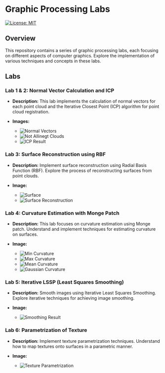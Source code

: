 # Graphic Processing Labs

[![License: MIT](https://img.shields.io/badge/License-MIT-yellow.svg)](https://opensource.org/licenses/MIT)

## Overview

This repository contains a series of graphic processing labs, each focusing on different aspects of computer graphics. Explore the implementation of various techniques and concepts in these labs.

## Labs

### Lab 1 & 2: Normal Vector Calculation and ICP

- **Description:** This lab implements the calculation of normal vectors for each point cloud and the Iterative Closest Point (ICP) algorithm for point cloud registration.

- **Images:**
  - ![Normal Vectors](./Lab1-2/images/normal.png)
  - ![Not Allinegt Clouds](./Lab1-2/images/begin_not_alligned.png)
  - ![ICP Result](./Lab1-2/images/ICP.png)

### Lab 3: Surface Reconstruction using RBF

- **Description:** Implement surface reconstruction using Radial Basis Function (RBF). Explore the process of reconstructing surfaces from point clouds.

- **Image:**
  - ![Surface](./Lab3/images/corrupted.png)
  - ![Surface Reconstruction](./Lab3/images/reconsturct.png)

### Lab 4: Curvature Estimation with Monge Patch

- **Description:** This lab focuses on curvature estimation using Monge patch. Understand and implement techniques for estimating curvature on surfaces.

- **Image:**
  - ![Min Curvature](./Lab4/images/min.png)
  - ![Max Curvature](./Lab4/images/max.png)
  - ![Mean Curvature](./Lab4/images/mean.png)
  - ![Gaussian Curvature](./Lab4/images/min.png)

### Lab 5: Iterative LSSP (Least Squares Smoothing)

- **Description:** Smooth images using Iterative Least Squares Smoothing. Explore iterative techniques for achieving image smoothing.

- **Image:**
  - ![Smoothing Result](./Lab5/images/smoothed.png)

### Lab 6: Parametrization of Texture

- **Description:** Implement texture parametrization techniques. Understand how to map textures onto surfaces in a parametric manner.

- **Image:**
  - ![Texture Parametrization](./lab6/images/param.png)
